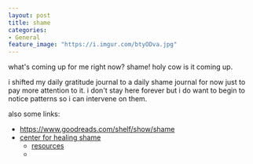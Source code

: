 ```yaml
---
layout: post
title: shame
categories:
- General
feature_image: "https://i.imgur.com/btyODva.jpg"
---
```


what's coming up for me right now? shame! holy cow is it coming up. 

i shifted my daily gratitude journal to a daily shame journal for now just to pay more attention to it. i don't stay here forever but i do want to begin to notice patterns so i can intervene on them. 

also some links: 

* https://www.goodreads.com/shelf/show/shame
* [center for healing shame](https://healingshame.com/about/)
    - [resources](https://healingshame.com/self-help/)
    - 
